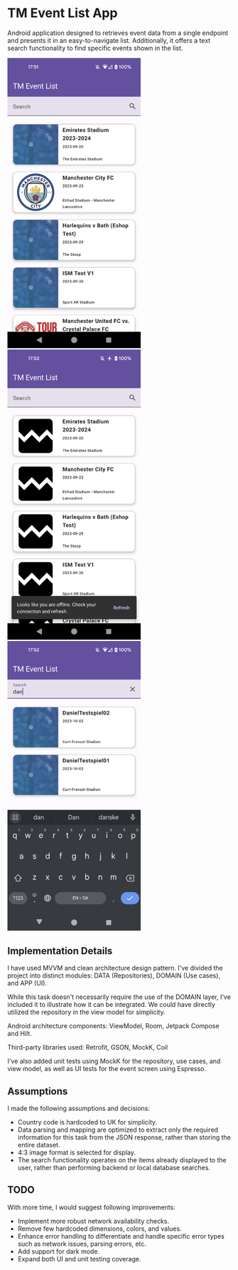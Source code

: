 # TM Event List App

Android application designed to retrieves event data from a single endpoint and presents it in an
easy-to-navigate list. Additionally, it offers a text search functionality to find specific events
shown in the list.

<img src="https://github.com/itechevo/tm_event_app/blob/main/screenshots/eventscreen.png" width="300"> <img src="https://github.com/itechevo/tm_event_app/blob/main/screenshots/offline.png" width="300"> <img src="https://github.com/itechevo/tm_event_app/blob/main/screenshots/search.png" width="300">

## Implementation Details

I have used MVVM and clean architecture design pattern. I've divided the project into distinct
modules: DATA (Repositories), DOMAIN (Use cases), and APP (UI).

While this task doesn't necessarily require the use of the DOMAIN layer, I've included it to
illustrate how it can be integrated. We could have directly utilized the repository in the view
model for simplicity.

Android architecture components: ViewModel, Room, Jetpack Compose and Hilt.

Third-party libraries used: Retrofit, GSON, MockK, Coil

I've also added unit tests using MockK for the repository, use cases, and view model, as well
as UI tests for the event screen using Espresso.

## Assumptions

I made the following assumptions and decisions:

* Country code is hardcoded to UK for simplicity.
* Data parsing and mapping are optimized to extract only the required information for this task from
  the JSON response, rather than storing the entire dataset.
* 4:3 image format is selected for display.
* The search functionality operates on the items already displayed to the user, rather than
  performing backend or local database searches.

## TODO

With more time, I would suggest following improvements:

* Implement more robust network availability checks.
* Remove few hardcoded dimensions, colors, and values.
* Enhance error handling to differentiate and handle specific error types such as network issues,
  parsing errors, etc.
* Add support for dark mode.
* Expand both UI and unit testing coverage.
